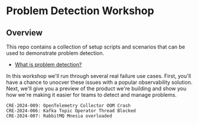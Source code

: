 # Problem Detection Workshop

## Overview

This repo contains a collection of setup scripts and scenarios that can be used to demonstrate problem detection.

* [What is problem detection?](https://www.prequel.dev/blog-post/its-time-for-problem-detection)

In this workshop we'll run through several real failure use cases. First, you'll have a chance to unocver these issues with a popular observability solution. Next, we'll give you a preview of the product we're building and show you how we're making it easier for teams to detect and manage problems.

    CRE-2024-009: OpenTelemetry Collector OOM Crash
    CRE-2024-006: Kafka Topic Operator Thread Blocked
    CRE-2024-007: RabbitMQ Mnesia overloaded
